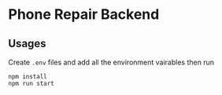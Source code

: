 # Phone Repair Backend

## Usages

Create `.env` files and add all the environment vairables then run

```
npm install
npm run start
```